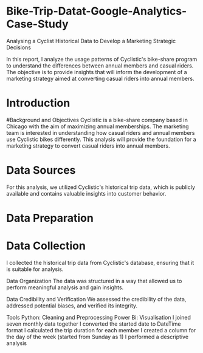 # Bike-Trip-Datat-Google-Analytics-Case-Study
Analysing a Cyclist Historical Data to Develop a Marketing Strategic Decisions

In this report, I analyze the usage patterns of Cyclistic's bike-share program to understand the differences between annual members and casual riders. The objective is to provide insights that will inform the development of a marketing strategy aimed at converting casual riders into annual members.

# Introduction

#Background and Objectives
Cyclistic is a bike-share company based in Chicago with the aim of maximizing annual memberships. The marketing team is interested in understanding how casual riders and annual members use Cyclistic bikes differently. This analysis will provide the foundation for a marketing strategy to convert casual riders into annual members.

# Data Sources
For this analysis, we utilized Cyclistic's historical trip data, which is publicly available and contains valuable insights into customer behavior.

# Data Preparation

# Data Collection
I collected the historical trip data from Cyclistic's database, ensuring that it is suitable for analysis.

Data Organization
The data was structured in a way that allowed us to perform meaningful analysis and gain insights.

Data Credibility and Verification
We assessed the credibility of the data, addressed potential biases, and verified its integrity.

Tools
Python: Cleaning and Preprocessing
Power Bi: Visualisation
I joined seven monthly data together
I converted the started date to DateTime format
I calculated the trip duration for each member
I created a column for the day of the week (started from Sunday as 1)
I performed a descriptive analysis
